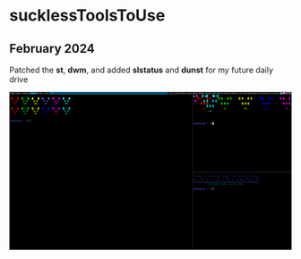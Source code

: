 # sucklessToolsToUse

## February 2024

Patched the **st**, **dwm**, and added **slstatus** and **dunst** for my future daily drive

![DWM and ST look](images/dwm.png)
